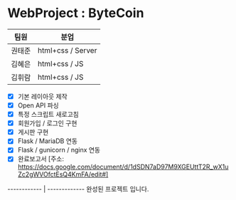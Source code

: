 # WebProject : ByteCoin

     
팀원 | 분업
------------ | -------------
권태준 | html+css / Server
김혜은 | html+css / JS
김휘람 | html+css / JS

- [x] 기본 레이아웃 제작
- [x] Open API 파싱 
- [x] 특정 스크립트 새로고침
- [x] 회원가입 / 로그인 구현
- [x] 게시판 구현
- [x] Flask / MariaDB 연동
- [x] Flask / gunicorn / nginx 연동
- [x] 완료보고서 [주소: https://docs.google.com/document/d/1dSDN7aD97M9XGEUttT2R_wX1uZc2gWVOfctEsQ4KmFA/edit#]

------------ | -------------
완성된 프로젝트 입니다.
